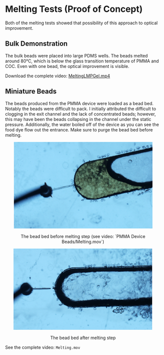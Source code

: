 # Melting Tests (Proof of Concept)

Both of the melting tests showed that possibility of this approach to optical improvement.

## Bulk Demonstration

The bulk beads were placed into large PDMS wells. The beads melted around 80°C, which is below the glass transition temperature of PMMA and COC. Even with one bead, the optical improvement is visible.

Download the complete video: [MeltingLMPGel.mp4]()

## Miniature Beads

The beads produced from the PMMA device were loaded as a bead bed. Notably the beads were difficult to pack. I initially attributed the difficult to clogging in the exit channel and the lack of concentrated beads; however, this may have been the beads collapsing in the channel under the static pressure. Additionally, the water boiled off of the device as you can see the food dye flow out the entrance. Make sure to purge the bead bed before melting.

<p align="center">
  <img width="450" height=auto src="PMMA-Device-Beads/packed-bead-before.png">
  <!-- <figcaption style="text-align: center;">The bead bed before melting step (see video: `PMMA Device Beads/Melting.mov`)</figcaption> -->
</p>

<p align="center">The bead bed before melting step (see video: `PMMA Device Beads/Melting.mov`)</p>

<p align="center">
  <img width="450" height=auto src="PMMA-Device-Beads/packed-bead-after.png">
  <!-- <figcaption style="text-align: center;">The bead bed after melting step</figcaption> -->
</p>

<p align="center">The bead bed after melting step</p>

See the complete video: `Melting.mov`
